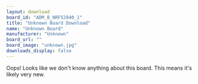 ```yaml
---
layout: download
board_id: "ADM_B_NRF52840_1"
title: "Unknown Board Download"
name: "Unknown Board"
manufacturer: "Unknown"
board_url: ""
board_image: "unknown.jpg"
downloads_display: false
---
```


Oops! Looks like we don't know anything about this board. This means it's likely very new.

